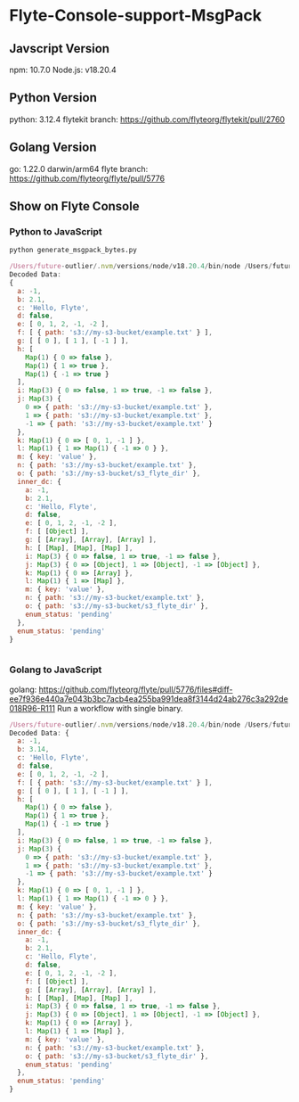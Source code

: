 # Flyte-Console-support-MsgPack

## Javscript Version
npm: 10.7.0
Node.js: v18.20.4

## Python Version
python: 3.12.4 
flytekit branch: https://github.com/flyteorg/flytekit/pull/2760

## Golang Version
go: 1.22.0 darwin/arm64
flyte branch: https://github.com/flyteorg/flyte/pull/5776


## Show on Flyte Console

### Python to JavaScript
```python
python generate_msgpack_bytes.py 
```

```javascript
/Users/future-outlier/.nvm/versions/node/v18.20.4/bin/node /Users/future-outlier/code/dev/build/PR/JSON/Flyte-Console-support-MsgPack/python_to_javascript.js
Decoded Data:
{
  a: -1,
  b: 2.1,
  c: 'Hello, Flyte',
  d: false,
  e: [ 0, 1, 2, -1, -2 ],
  f: [ { path: 's3://my-s3-bucket/example.txt' } ],
  g: [ [ 0 ], [ 1 ], [ -1 ] ],
  h: [
    Map(1) { 0 => false },
    Map(1) { 1 => true },
    Map(1) { -1 => true }
  ],
  i: Map(3) { 0 => false, 1 => true, -1 => false },
  j: Map(3) {
    0 => { path: 's3://my-s3-bucket/example.txt' },
    1 => { path: 's3://my-s3-bucket/example.txt' },
    -1 => { path: 's3://my-s3-bucket/example.txt' }
  },
  k: Map(1) { 0 => [ 0, 1, -1 ] },
  l: Map(1) { 1 => Map(1) { -1 => 0 } },
  m: { key: 'value' },
  n: { path: 's3://my-s3-bucket/example.txt' },
  o: { path: 's3://my-s3-bucket/s3_flyte_dir' },
  inner_dc: {
    a: -1,
    b: 2.1,
    c: 'Hello, Flyte',
    d: false,
    e: [ 0, 1, 2, -1, -2 ],
    f: [ [Object] ],
    g: [ [Array], [Array], [Array] ],
    h: [ [Map], [Map], [Map] ],
    i: Map(3) { 0 => false, 1 => true, -1 => false },
    j: Map(3) { 0 => [Object], 1 => [Object], -1 => [Object] },
    k: Map(1) { 0 => [Array] },
    l: Map(1) { 1 => [Map] },
    m: { key: 'value' },
    n: { path: 's3://my-s3-bucket/example.txt' },
    o: { path: 's3://my-s3-bucket/s3_flyte_dir' },
    enum_status: 'pending'
  },
  enum_status: 'pending'
}



```

### Golang to JavaScript
golang: https://github.com/flyteorg/flyte/pull/5776/files#diff-ee7f936e440a7e043b3bc7acb4ea255ba991dea8f3144d24ab276c3a292de018R96-R111
Run a workflow with single binary.

```javascript
/Users/future-outlier/.nvm/versions/node/v18.20.4/bin/node /Users/future-outlier/code/dev/build/PR/JSON/Flyte-Console-support-MsgPack/golang_to_javascript.js
Decoded Data: {
  a: -1,
  b: 3.14,
  c: 'Hello, Flyte',
  d: false,
  e: [ 0, 1, 2, -1, -2 ],
  f: [ { path: 's3://my-s3-bucket/example.txt' } ],
  g: [ [ 0 ], [ 1 ], [ -1 ] ],
  h: [
    Map(1) { 0 => false },
    Map(1) { 1 => true },
    Map(1) { -1 => true }
  ],
  i: Map(3) { 0 => false, 1 => true, -1 => false },
  j: Map(3) {
    0 => { path: 's3://my-s3-bucket/example.txt' },
    1 => { path: 's3://my-s3-bucket/example.txt' },
    -1 => { path: 's3://my-s3-bucket/example.txt' }
  },
  k: Map(1) { 0 => [ 0, 1, -1 ] },
  l: Map(1) { 1 => Map(1) { -1 => 0 } },
  m: { key: 'value' },
  n: { path: 's3://my-s3-bucket/example.txt' },
  o: { path: 's3://my-s3-bucket/s3_flyte_dir' },
  inner_dc: {
    a: -1,
    b: 2.1,
    c: 'Hello, Flyte',
    d: false,
    e: [ 0, 1, 2, -1, -2 ],
    f: [ [Object] ],
    g: [ [Array], [Array], [Array] ],
    h: [ [Map], [Map], [Map] ],
    i: Map(3) { 0 => false, 1 => true, -1 => false },
    j: Map(3) { 0 => [Object], 1 => [Object], -1 => [Object] },
    k: Map(1) { 0 => [Array] },
    l: Map(1) { 1 => [Map] },
    m: { key: 'value' },
    n: { path: 's3://my-s3-bucket/example.txt' },
    o: { path: 's3://my-s3-bucket/s3_flyte_dir' },
    enum_status: 'pending'
  },
  enum_status: 'pending'
}
```
